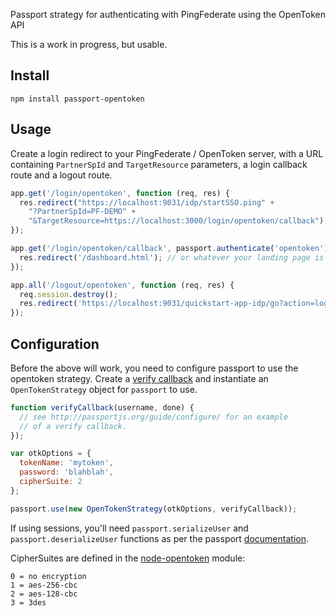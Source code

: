 Passport strategy for authenticating with PingFederate using the OpenToken API

This is a work in progress, but usable.

Install
-------
`npm install passport-opentoken`

Usage
-----

Create a login redirect to your PingFederate / OpenToken server,
with a URL containing `PartnerSpId` and `TargetResource` parameters,
a login callback route and a logout route.


```javascript
app.get('/login/opentoken', function (req, res) {
  res.redirect("https://localhost:9031/idp/startSSO.ping" +
    "?PartnerSpId=PF-DEMO" +
    "&TargetResource=https://localhost:3000/login/opentoken/callback");
});

app.get('/login/opentoken/callback', passport.authenticate('opentoken'), function (req, res) {
  res.redirect('/dashboard.html'); // or whatever your landing page is
});

app.all('/logout/opentoken', function (req, res) {
  req.session.destroy();
  res.redirect('https://localhost:9031/quickstart-app-idp/go?action=logout');
});
```

Configuration
-------------

Before the above will work, you need to configure passport to use
the opentoken strategy. Create a [verify callback](http://passportjs.org/guide/configure/)
and instantiate an `OpenTokenStrategy` object for `passport` to use.

```js
function verifyCallback(username, done) {
  // see http://passportjs.org/guide/configure/ for an example
  // of a verify callback.
});

var otkOptions = {
  tokenName: 'mytoken',
  password: 'blahblah',
  cipherSuite: 2
};

passport.use(new OpenTokenStrategy(otkOptions, verifyCallback));
```

If using sessions, you'll need `passport.serializeUser` and `passport.deserializeUser` functions as per the passport [documentation](http://passportjs.org/guide/configure/).

CipherSuites are defined in the [node-opentoken](https://github.com/darrenderidder/node-opentoken/blob/master/lib/ciphersuites.js) module:

```
0 = no encryption
1 = aes-256-cbc
2 = aes-128-cbc
3 = 3des
```
